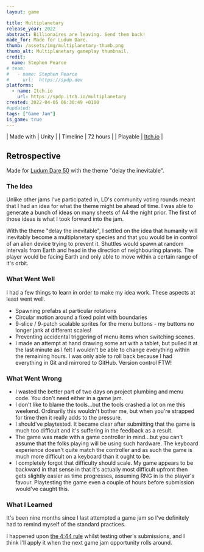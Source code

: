 ```yaml
---
layout: game

title: Multiplanetary
release_year: 2022
abstract: Billionaires are leaving. Send them back!
made_for: Made for Ludum Dare.
thumb: /assets/img/multiplanetary-thumb.png
thumb_alt: Multiplanetary gameplay thumbnail.
credit:
  name: Stephen Pearce
# team:
#   - name: Stephen Pearce
#     url:  https://spdp.dev
platforms:
  - name: Itch.io
    url: https://spdp.itch.io/multiplanetary
created: 2022-04-05 06:30:49 +0100
#updated: 
tags: ["Game Jam"]
is_game: true
---
```


| Made with | Unity |
| Timeline | 72 hours |
| Playable | <a href="https://spdp.itch.io/multiplanetary" rel="nofollow noopener noreferrer" target="_blank" title="Play it on Itch.io">Itch.io</a> |


## Retrospective
Made for <a href="https://ldjam.com/events/ludum-dare/50" rel="nofollow noopener noreferrer" target="_blank">Ludum Dare 50</a> with the theme "delay the inevitable".


### The Idea
Unlike other jams I&apos;ve participated in, LD&apos;s community voting rounds meant that I had an idea for what the theme might be ahead of time. I was able to generate a bunch of ideas on many sheets of A4 the night prior. The first of those ideas is what I took forward into the jam.

With the theme "delay the inevitable", I settled on the idea that humanity will inevitably become a multiplanetary species and that you would be in control of an alien device trying to prevent it. Shuttles would spawn at random intervals from Earth and head in the direction of neighbouring planets. The player would be facing Earth and only able to move within a certain range of it&apos;s orbit.


### What Went Well
I had a few things to learn in order to make my idea work. These aspects at least went well.

* Spawning prefabs at particular rotations
* Circular motion around a fixed point with boundaries
* 9-slice / 9-patch scalable sprites for the menu buttons - my buttons no longer jank at different scales!
* Preventing accidental triggering of menu items when switching scenes.
* I made an attempt at hand drawing some art with a tablet, but pulled it at the last minute as I felt I wouldn&apos;t be able to change everything within the remaining hours. I was only able to roll back because I had everything in Git and mirrored to GitHub. Version control FTW!


### What Went Wrong
* I wasted the better part of two days on project plumbing and menu code. You don&apos;t need either in a game jam.
* I don&apos;t like to blame the tools...but the tools crashed a lot on me this weekend. Ordinarily this wouldn&apos;t bother me, but when you&apos;re strapped for time then it really adds to the pressure.
* I should&apos;ve playtested. It became clear after submitting that the game is much too difficult and it&apos;s suffering in the feedback as a result.
* The game was made with a game controller in mind...but you can&apos;t assume that the folks playing will be using such hardware. The keyboard experience doesn&apos;t quite match the controller and as such the game is much more difficult on a keyboard than it ought to be.
* I completely forgot that difficulty should scale. My game appears to be backward in that sense in that it&apos;s actually most difficult upfront then gets slightly easier as time progresses, assuming RNG in is the player&apos;s favour. Playtesting the game even a couple of hours before submission would&apos;ve caught this.


### What I Learned
It&apos;s been nine months since I last attempted a game jam so I&apos;ve definitely had to remind myself of the standard practices.

I happened upon <a href="https://www.youtube.com/watch?v=lPyYZjCQ0Is" rel="nofollow noopener noreferrer" target="_blank">the 4:44 rule</a> whilst testing other&apos;s submissions, and I think I'll apply it when the next game jam opportunity rolls around.